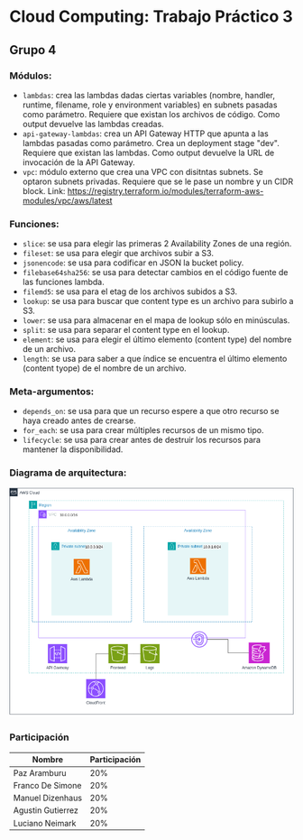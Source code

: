 Cloud Computing: Trabajo Práctico 3
===================================
## Grupo 4

### Módulos:
- `lambdas`: crea las lambdas dadas ciertas variables (nombre, handler, runtime, filename, role y environment variables) en subnets pasadas como parámetro. Requiere que existan los archivos de código. Como output devuelve las lambdas creadas.
- `api-gateway-lambdas`: crea un API Gateway HTTP que apunta a las lambdas pasadas como parámetro. Crea un deployment stage "dev". Requiere que existan las lambdas. Como output devuelve la URL de invocación de la API Gateway.
- `vpc`: módulo externo que crea una VPC con disitntas subnets. Se optaron subnets privadas. Requiere que se le pase un nombre y un CIDR block. Link: https://registry.terraform.io/modules/terraform-aws-modules/vpc/aws/latest

### Funciones:
- `slice`: se usa para elegir las primeras 2 Availability Zones de una región.
- `fileset`: se usa para elegir que archivos subir a S3.
- `jsonencode`: se usa para codificar en JSON la bucket policy.
- `filebase64sha256`: se usa para detectar cambios en el código fuente de las funciones lambda.
- `filemd5`: se usa para el etag de los archivos subidos a S3.
- `lookup`: se usa para buscar que content type es un archivo para subirlo a S3.
- `lower`: se usa para almacenar en el mapa de lookup sólo en minúsculas.
- `split`: se usa para separar el content type en el lookup.
- `element`: se usa para elegir el último elemento (content type) del nombre de un archivo.
- `length`: se usa para saber a que índice se encuentra el último elemento (content tyope) de el nombre de un archivo.

### Meta-argumentos:
- `depends_on`: se usa para que un recurso espere a que otro recurso se haya creado antes de crearse.
- `for_each`: se usa para crear múltiples recursos de un mismo tipo.
- `lifecycle`: se usa para crear antes de destruir los recursos para mantener la disponibilidad.

### Diagrama de arquitectura:
![Diagrama de arquitectura](./arquitectura.png)

### Participación
| Nombre | Participación |
| ------ | ------------- |
| Paz Aramburu | 20% |
| Franco De Simone | 20% |
| Manuel Dizenhaus | 20% |
| Agustin Gutierrez | 20% |
| Luciano Neimark | 20% |
